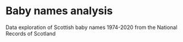 # Baby names analysis
Data exploration of Scottish baby names 1974-2020 from the National Records of Scotland
